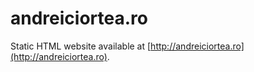 # andreiciortea.ro

Static HTML website available at [http://andreiciortea.ro](http://andreiciortea.ro).